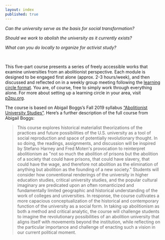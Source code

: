 ```yaml
---
layout: index
published: true
---
```

*Can the university serve as the basis for social transformation?*

*Should we work to abolish the university as it currently exists?*

*What can you do locally to organize for activist study?*

<br>

This five-part course presents a series of freely accessible works that examine universities from an abolitionist perspective. Each module is designed to be engaged first alone (approx. 2-3 hours/week), and then discussed and reflected on in a weekly group meeting following the [learning circle format](https://app.gitbook.com/@peer-2-peer-university/s/p2pu-knowledge-base/learning-circles/learning-circles-1). You are, of course, free to simply work through everything alone. For more about setting up a learning circle in your area, visit [p2pu.org](https://p2pu.org).

The course is based on Abigail Boggs’s Fall 2019 syllabus [“Abolitionist University Studies”](https://www.academia.edu/40213440/Abolitionist_University_Studies_Syllabus_Fall_2019). Here’s a further description of the full course from Abigail Boggs:

> This course explores historical materialist theorizations of the practices and future possibilities of the U.S. university as a tool of social reproduction and space of potentially revolutionary thought. In so doing, the readings, assignments, and discussion will be inspired by Stefano Harney and Fred Moten's provocation to reinterpret abolitionism as "not so much the abolition of prisons but the abolition of a society that could have prisons, that could have slavery, that could have the wage, and therefore not abolition as the elimination of anything but abolition as the founding of a new society." Students will consider how conventional renderings of the university in higher education studies, critical university studies, and the popular cultural imaginary are predicated upon an often romanticized and fundamentally limited geographic and historical understanding of the work of colleges and universities. In response, the course cultivates a more capacious conceptualization of the historical and contemporary function of the university as a social form. In taking up abolitionism as both a method and critical analytic, the course will challenge students to imagine the revolutionary possibilities of an abolition university that aligns itself with movements beyond the institution, while reflecting on the particular importance and challenge of enacting such a vision in our current political moment.

